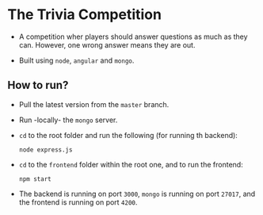 # The Trivia Competition

- A competition wher players should answer questions as much as they can. However, one wrong answer means they are out.

- Built using `node`, `angular` and `mongo`.


## How to run?

- Pull the latest version from the `master` branch.
- Run -locally- the `mongo` server.
- `cd` to the root folder and run the following (for running th backend):

    ```
    node express.js
    ```

- `cd` to the `frontend` folder within the root one, and to run the frontend:

    ```
    npm start
    ```

- The backend is running on port `3000`, `mongo` is running on port `27017`, and the frontend is running on port `4200`.